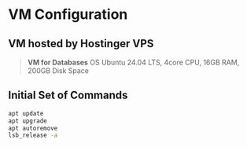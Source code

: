 # VM Configuration

## VM hosted by Hostinger VPS

> **VM for Databases** OS Ubuntu 24.04 LTS, 4core CPU, 16GB RAM, 200GB Disk Space

## Initial Set of Commands

```sh
apt update
apt upgrade
apt autoremove
lsb_release -a
```
